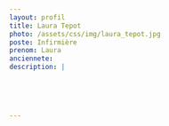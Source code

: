 ```yaml
---
layout: profil
title: Laura Tepot
photo: /assets/css/img/laura_tepot.jpg
poste: Infirmière
prenom: Laura
anciennete: 
description: |
 

  

  
---
```


